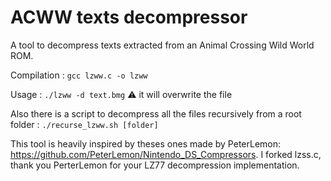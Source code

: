 # ACWW texts decompressor

A tool to decompress texts extracted from an Animal Crossing Wild World ROM.

Compilation : `gcc lzww.c -o lzww`

Usage : `./lzww -d text.bmg` ⚠️ it will overwrite the file

Also there is a script to decompress all the files recursively from a root folder : `./recurse_lzww.sh [folder]`

This tool is heavily inspired by theses ones made by PeterLemon: https://github.com/PeterLemon/Nintendo_DS_Compressors.
I forked lzss.c, thank you PerterLemon for your LZ77 decompression implementation.
